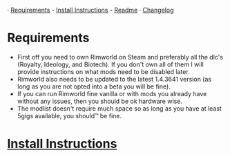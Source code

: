 · [Requirements](https://github.com/H0wd3n/Boomalope-Blues/blob/main/Requirements.md) - [Install Instructions](https://github.com/H0wd3n/Boomalope-Blues/blob/main/Install-Instructions.md) - [Readme](https://github.com/H0wd3n/Boomalope-Blues/blob/main/README.md) · [Changelog](https://github.com/H0wd3n/Boomalope-Blues/blob/main/changelog.md)
# Requirements
 - First off you need to own Rimworld on Steam and preferably all the dlc's (Royalty, Ideology, and Biotech). If you don't own all of them I will provide instructions on what mods need to be disabled later.
 - Rimworld also needs to be updated to the latest 1.4.3641 version (as long as you are not opted into a beta you will be fine).
 - If you can run Rimworld fine vanilla or with mods you already have without any issues, then you should be ok hardware wise.
 - The modlist doesn't require much space so as long as you have at least 5gigs available, you should™ be fine.
# [Install Instructions](https://github.com/H0wd3n/Boomalope-Blues/blob/main/Install-Instructions.md)
